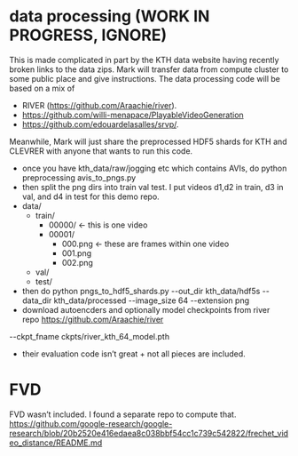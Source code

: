 
# data processing (WORK IN PROGRESS, IGNORE)

This is made complicated in part by the KTH data website having recently broken links to the data zips. Mark will transfer data
from compute cluster to some public place and give instructions. The data processing code will be based on a mix of
- RIVER (https://github.com/Araachie/river). 
- https://github.com/willi-menapace/PlayableVideoGeneration 
- https://github.com/edouardelasalles/srvp/. 

Meanwhile, Mark will just share the preprocessed HDF5 shards for KTH and CLEVRER with anyone that wants to run this code.

- once you have kth_data/raw/jogging etc which contains AVIs, do python preprocessing avis_to_pngs.py
- then split the png dirs into train val test. I put videos d1,d2 in train, d3 in val, and d4 in test for this demo repo.
- data/
    - train/
        - 00000/ <- this is one video
        - 00001/
            - 000.png <- these are frames within one video
            - 001.png
            - 002.png
    - val/
    - test/
- then do python pngs_to_hdf5_shards.py --out_dir kth_data/hdf5s --data_dir kth_data/processed --image_size 64 --extension png
- download autoencders and optionally model checkpoints from river repo https://github.com/Araachie/river

--ckpt_fname ckpts/river_kth_64_model.pth

- their evaluation code isn’t great + not all pieces are included.

# FVD

FVD wasn’t included. I found a separate repo to compute that.  https://github.com/google-research/google-research/blob/20b2520e416edaea8c038bbf54cc1c739c542822/frechet_video_distance/README.md             
